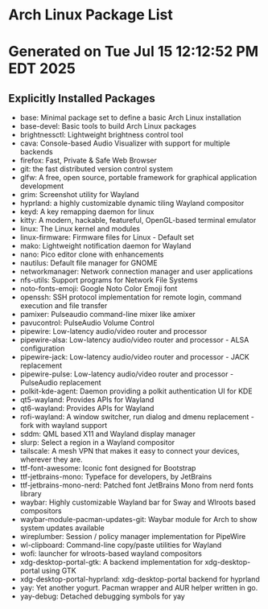# Arch Linux Package List
# Generated on Tue Jul 15 12:12:52 PM EDT 2025

## Explicitly Installed Packages

- base: Minimal package set to define a basic Arch Linux installation
- base-devel: Basic tools to build Arch Linux packages
- brightnessctl: Lightweight brightness control tool
- cava: Console-based Audio Visualizer with support for multiple backends
- firefox: Fast, Private & Safe Web Browser
- git: the fast distributed version control system
- glfw: A free, open source, portable framework for graphical application development
- grim: Screenshot utility for Wayland
- hyprland: a highly customizable dynamic tiling Wayland compositor
- keyd: A key remapping daemon for linux
- kitty: A modern, hackable, featureful, OpenGL-based terminal emulator
- linux: The Linux kernel and modules
- linux-firmware: Firmware files for Linux - Default set
- mako: Lightweight notification daemon for Wayland
- nano: Pico editor clone with enhancements
- nautilus: Default file manager for GNOME
- networkmanager: Network connection manager and user applications
- nfs-utils: Support programs for Network File Systems
- noto-fonts-emoji: Google Noto Color Emoji font
- openssh: SSH protocol implementation for remote login, command execution and file transfer
- pamixer: Pulseaudio command-line mixer like amixer
- pavucontrol: PulseAudio Volume Control
- pipewire: Low-latency audio/video router and processor
- pipewire-alsa: Low-latency audio/video router and processor - ALSA configuration
- pipewire-jack: Low-latency audio/video router and processor - JACK replacement
- pipewire-pulse: Low-latency audio/video router and processor - PulseAudio replacement
- polkit-kde-agent: Daemon providing a polkit authentication UI for KDE
- qt5-wayland: Provides APIs for Wayland
- qt6-wayland: Provides APIs for Wayland
- rofi-wayland: A window switcher, run dialog and dmenu replacement - fork with wayland support
- sddm: QML based X11 and Wayland display manager
- slurp: Select a region in a Wayland compositor
- tailscale: A mesh VPN that makes it easy to connect your devices, wherever they are.
- ttf-font-awesome: Iconic font designed for Bootstrap
- ttf-jetbrains-mono: Typeface for developers, by JetBrains
- ttf-jetbrains-mono-nerd: Patched font JetBrains Mono from nerd fonts library
- waybar: Highly customizable Wayland bar for Sway and Wlroots based compositors
- waybar-module-pacman-updates-git: Waybar module for Arch to show system updates available
- wireplumber: Session / policy manager implementation for PipeWire
- wl-clipboard: Command-line copy/paste utilities for Wayland
- wofi: launcher for wlroots-based wayland compositors
- xdg-desktop-portal-gtk: A backend implementation for xdg-desktop-portal using GTK
- xdg-desktop-portal-hyprland: xdg-desktop-portal backend for hyprland
- yay: Yet another yogurt. Pacman wrapper and AUR helper written in go.
- yay-debug: Detached debugging symbols for yay
